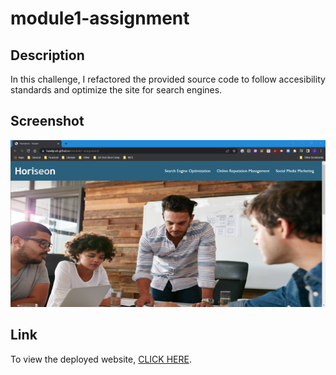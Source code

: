 # module1-assignment

## Description

In this challenge, I refactored the provided source code to follow accesibility standards and optimize the site for search engines.

## Screenshot

![Screenshot of the deployed web application](./assets/images/module1_webpage_screenshot.png)

## Link

To view the deployed website, [CLICK HERE](https://hawkjosh.github.io/module1-code-refactor-challenge/).
